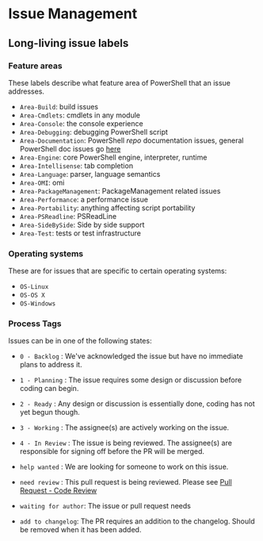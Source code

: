 # Issue Management

## Long-living issue labels

### Feature areas

These labels describe what feature area of PowerShell that an issue addresses.

* `Area-Build`: build issues
* `Area-Cmdlets`: cmdlets in any module
* `Area-Console`: the console experience
* `Area-Debugging`: debugging PowerShell script
* `Area-Documentation`: PowerShell *repo* documentation issues, general PowerShell doc issues go [here](https://github.com/PowerShell/PowerShell-Docs/issues)
* `Area-Engine`: core PowerShell engine, interpreter, runtime
* `Area-Intellisense`: tab completion
* `Area-Language`: parser, language semantics
* `Area-OMI`: omi
* `Area-PackageManagement`: PackageManagement related issues
* `Area-Performance`: a performance issue
* `Area-Portability`: anything affecting script portability
* `Area-PSReadline`: PSReadLine
* `Area-SideBySide`: Side by side support
* `Area-Test`: tests or test infrastructure

### Operating systems

These are for issues that are specific to certain operating systems:
* `OS-Linux`
* `OS-OS X`
* `OS-Windows`

### Process Tags

Issues can be in one of the following states:
* `0 - Backlog` : We've acknowledged the issue but have no immediate plans to address it.
* `1 - Planning` : The issue requires some design or discussion before coding can begin.
* `2 - Ready` : Any design or discussion is essentially done, coding has not yet begun though.
* `3 - Working` : The assignee(s) are actively working on the issue.
* `4 - In Review` : The issue is being reviewed.
The assignee(s) are responsible for signing off before the PR will be merged.

* `help wanted` : We are looking for someone to work on this issue.
* `need review` : This pull request is being reviewed.  Please see [Pull Request - Code Review](../../.github/CONTRIBUTING.md#pull-request-code-review)
* `waiting for author`: The issue or pull request needs 
* `add to changelog`: The PR requires an addition to the changelog. 
Should be removed when it has been added. 
